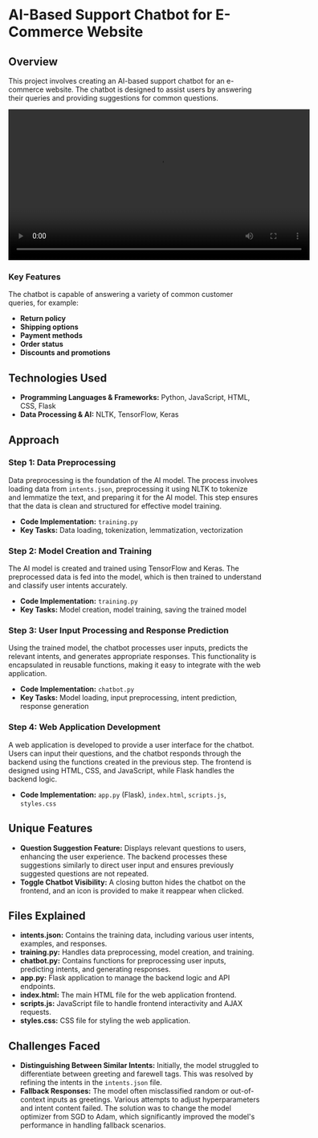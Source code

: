 # AI-Based Support Chatbot for E-Commerce Website

## Overview
This project involves creating an AI-based support chatbot for an e-commerce website. The chatbot is designed to assist users by answering their queries and providing suggestions for common questions.

<video width="600" controls>
  <source src="https://drive.google.com/uc?export=download&id=1_91FBsHa5TxL20kXQ0sQpoaWQ-dwiEB8" type="video/mp4">
  Your browser does not support the video tag.
</video>

### Key Features
The chatbot is capable of answering a variety of common customer queries, for example:

- **Return policy**
- **Shipping options**
- **Payment methods**
- **Order status**
- **Discounts and promotions**

## Technologies Used

- **Programming Languages & Frameworks:** Python, JavaScript, HTML, CSS, Flask
- **Data Processing & AI:** NLTK, TensorFlow, Keras

## Approach

### Step 1: Data Preprocessing
Data preprocessing is the foundation of the AI model. The process involves loading data from `intents.json`, preprocessing it using NLTK to tokenize and lemmatize the text, and preparing it for the AI model. This step ensures that the data is clean and structured for effective model training.

- **Code Implementation:** `training.py`
- **Key Tasks:** Data loading, tokenization, lemmatization, vectorization

### Step 2: Model Creation and Training
The AI model is created and trained using TensorFlow and Keras. The preprocessed data is fed into the model, which is then trained to understand and classify user intents accurately.

- **Code Implementation:** `training.py`
- **Key Tasks:** Model creation, model training, saving the trained model

### Step 3: User Input Processing and Response Prediction
Using the trained model, the chatbot processes user inputs, predicts the relevant intents, and generates appropriate responses. This functionality is encapsulated in reusable functions, making it easy to integrate with the web application.

- **Code Implementation:** `chatbot.py`
- **Key Tasks:** Model loading, input preprocessing, intent prediction, response generation

### Step 4: Web Application Development
A web application is developed to provide a user interface for the chatbot. Users can input their questions, and the chatbot responds through the backend using the functions created in the previous step. The frontend is designed using HTML, CSS, and JavaScript, while Flask handles the backend logic.

- **Code Implementation:** `app.py` (Flask), `index.html`, `scripts.js`, `styles.css`

## Unique Features

- **Question Suggestion Feature:** Displays relevant questions to users, enhancing the user experience. The backend processes these suggestions similarly to direct user input and ensures previously suggested questions are not repeated.
- **Toggle Chatbot Visibility:** A closing button hides the chatbot on the frontend, and an icon is provided to make it reappear when clicked.

## Files Explained

- **intents.json:** Contains the training data, including various user intents, examples, and responses.
- **training.py:** Handles data preprocessing, model creation, and training.
- **chatbot.py:** Contains functions for preprocessing user inputs, predicting intents, and generating responses.
- **app.py:** Flask application to manage the backend logic and API endpoints.
- **index.html:** The main HTML file for the web application frontend.
- **scripts.js:** JavaScript file to handle frontend interactivity and AJAX requests.
- **styles.css:** CSS file for styling the web application.

## Challenges Faced

- **Distinguishing Between Similar Intents:** Initially, the model struggled to differentiate between greeting and farewell tags. This was resolved by refining the intents in the `intents.json` file.
- **Fallback Responses:** The model often misclassified random or out-of-context inputs as greetings. Various attempts to adjust hyperparameters and intent content failed. The solution was to change the model optimizer from SGD to Adam, which significantly improved the model's performance in handling fallback scenarios.
